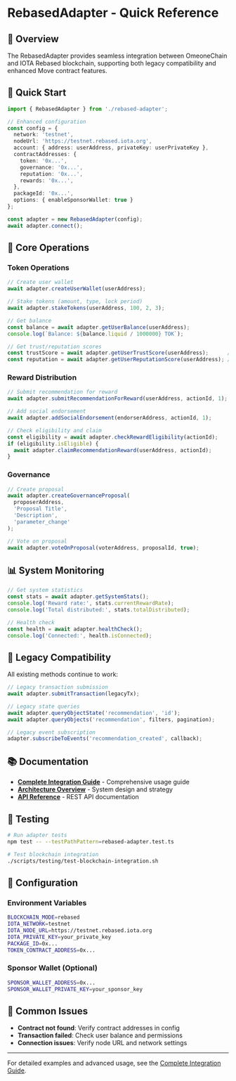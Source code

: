 # RebasedAdapter - Quick Reference

## 🎯 Overview

The RebasedAdapter provides seamless integration between OmeoneChain and IOTA Rebased blockchain, supporting both legacy compatibility and enhanced Move contract features.

## 🚀 Quick Start

```typescript
import { RebasedAdapter } from './rebased-adapter';

// Enhanced configuration
const config = {
  network: 'testnet',
  nodeUrl: 'https://testnet.rebased.iota.org',
  account: { address: userAddress, privateKey: userPrivateKey },
  contractAddresses: {
    token: '0x...',
    governance: '0x...',
    reputation: '0x...',
    rewards: '0x...',
  },
  packageId: '0x...',
  options: { enableSponsorWallet: true }
};

const adapter = new RebasedAdapter(config);
await adapter.connect();
```

## 🔧 Core Operations

### **Token Operations**
```typescript
// Create user wallet
await adapter.createUserWallet(userAddress);

// Stake tokens (amount, type, lock period)
await adapter.stakeTokens(userAddress, 100, 2, 3);

// Get balance
const balance = await adapter.getUserBalance(userAddress);
console.log(`Balance: ${balance.liquid / 1000000} TOK`);

// Get trust/reputation scores
const trustScore = await adapter.getUserTrustScore(userAddress);      // 0.0-1.0
const reputation = await adapter.getUserReputationScore(userAddress); // integer
```

### **Reward Distribution**
```typescript
// Submit recommendation for reward
await adapter.submitRecommendationForReward(userAddress, actionId, 1);

// Add social endorsement
await adapter.addSocialEndorsement(endorserAddress, actionId, 1);

// Check eligibility and claim
const eligibility = await adapter.checkRewardEligibility(actionId);
if (eligibility.isEligible) {
  await adapter.claimRecommendationReward(userAddress, actionId);
}
```

### **Governance**
```typescript
// Create proposal
await adapter.createGovernanceProposal(
  proposerAddress, 
  'Proposal Title', 
  'Description', 
  'parameter_change'
);

// Vote on proposal
await adapter.voteOnProposal(voterAddress, proposalId, true);
```

## 📊 System Monitoring

```typescript
// Get system statistics
const stats = await adapter.getSystemStats();
console.log('Reward rate:', stats.currentRewardRate);
console.log('Total distributed:', stats.totalDistributed);

// Health check
const health = await adapter.healthCheck();
console.log('Connected:', health.isConnected);
```

## 🔄 Legacy Compatibility

All existing methods continue to work:

```typescript
// Legacy transaction submission
await adapter.submitTransaction(legacyTx);

// Legacy state queries  
await adapter.queryObjectState('recommendation', 'id');
await adapter.queryObjects('recommendation', filters, pagination);

// Legacy event subscription
adapter.subscribeToEvents('recommendation_created', callback);
```

## 📚 Documentation

- **[Complete Integration Guide](../../docs/blockchain/enhanced-adapter-guide.md)** - Comprehensive usage guide
- **[Architecture Overview](../../docs/blockchain/architecture.md)** - System design and strategy  
- **[API Reference](../../docs/api/)** - REST API documentation

## 🧪 Testing

```bash
# Run adapter tests
npm test -- --testPathPattern=rebased-adapter.test.ts

# Test blockchain integration
./scripts/testing/test-blockchain-integration.sh
```

## 🔧 Configuration

### **Environment Variables**
```bash
BLOCKCHAIN_MODE=rebased
IOTA_NETWORK=testnet
IOTA_NODE_URL=https://testnet.rebased.iota.org
IOTA_PRIVATE_KEY=your_private_key
PACKAGE_ID=0x...
TOKEN_CONTRACT_ADDRESS=0x...
```

### **Sponsor Wallet (Optional)**
```bash
SPONSOR_WALLET_ADDRESS=0x...
SPONSOR_WALLET_PRIVATE_KEY=your_sponsor_key
```

## 🚨 Common Issues

- **Contract not found**: Verify contract addresses in config
- **Transaction failed**: Check user balance and permissions
- **Connection issues**: Verify node URL and network settings

---

For detailed examples and advanced usage, see the [Complete Integration Guide](../../docs/blockchain/enhanced-adapter-guide.md).